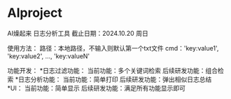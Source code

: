 # AIproject

AI燥起来
日志分析工具
截止日期：2024.10.20 周日

使用方法：
路径：本地路径，不输入则默认第一个txt文件
cmd：'key:value1', 'key:value2', ..., 'key:valueN'

功能开发：
    *日志过滤功能：
        当前功能：多个关键词检索
        后续研发功能：组合检索
    *日志分析功能：
        当前功能：简单打印
        后续研发功能：弹出相似日志总结
    *UI：
        当前功能：简单显示
        后续研发功能：满足所有功能显示即可
